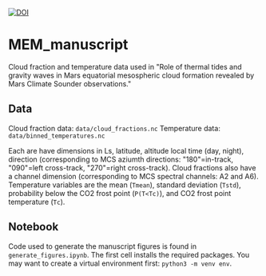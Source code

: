 [![DOI](https://zenodo.org/badge/492086150.svg)](https://zenodo.org/badge/latestdoi/492086150)

# MEM_manuscript
Cloud fraction and temperature data used in "Role of thermal tides and gravity waves in Mars equatorial mesospheric cloud formation revealed by Mars Climate Sounder observations."

## Data
Cloud fraction data: `data/cloud_fractions.nc`
Temperature data: `data/binned_temperatures.nc`

Each are have dimensions in Ls, latitude, altitude local time (day, night), direction (corresponding to MCS aziumth directions: "180"=in-track, "090"=left cross-track, "270"=right cross-track). Cloud fractions also have a channel dimension (corresponding to MCS spectral channels: A2 and A6). Temperature variables are the mean (`Tmean`), standard deviation (`Tstd`), probability below the CO2 frost point (`P(T<Tc)`), and CO2 frost point temperature (`Tc`).

## Notebook
Code used to generate the manuscript figures is found in `generate_figures.ipynb`. The first cell installs the required packages. You may want to create a virtual environment first: `python3 -m venv env`. 
